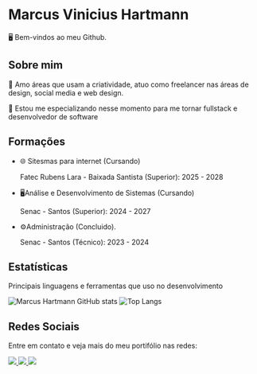 <h1>Marcus Vinicius Hartmann</h1>

🖥️ Bem-vindos ao meu Github.

<h2>Sobre mim</h2>

<p>🎨 Amo áreas que usam a criatividade, atuo como freelancer nas áreas de design, social media e web design.</p>
<p>📖 Estou me especializando nesse momento para me tornar fullstack e desenvolvedor de software</p>

<h2>Formações</h2>

<UL>
  <LI>🌐 Sitesmas para internet (Cursando)</LI>
  <p>Fatec Rubens Lara - Baixada Santista (Superior): 2025 - 2028</p>
  <LI>🖥️Análise e Desenvolvimento de Sistemas (Cursando)</LI>
  <p>Senac - Santos (Superior): 2024 - 2027</p>
  <LI>⚙️Administração (Concluido).</LI>
  <p>Senac - Santos (Técnico): 2023 - 2024</p>
</UL>

<h2>Estatísticas</h2>

<p>Principais linguagens e ferramentas que uso no desenvolvimento</p>

![Marcus Hartmann GitHub stats](https://github-readme-stats.vercel.app/api?username=MarcusVHartmann&show_icons=true&border_color=D40068&&bg_color=DEG,42003C,9C0063&title_color=D6D1E1&text_color=D6D1E1&icon_color=D40068)
![Top Langs](https://github-readme-stats.vercel.app/api/top-langs/?username=MarcusVHartmann&hide_progress=true&border_color=D40068&bg_color=DEG,9C0063,42003C&title_color=D6D1E1&text_color=D6D1E1&icon_color=D40068)

<h2>Redes Sociais</h2>

<P>Entre em contato e veja mais do meu portifólio nas redes:</P>

<a href="https://linkedin.com/in/marcvhart" target="_blank">
  <img src="https://img.shields.io/badge/-LinkedIn-0077B5?style=for-the-badge&logo=linkedin&logoColor=white">
</a>

<a href="https://www.behance.net/haykirenestdio" target="_blank">
  <img src="https://img.shields.io/badge/-Behance-1769FF?style=for-the-badge&logo=behance&logoColor=white">
</a>

<a href="https://instagram.com/estudiohaykiren" target="_blank">
  <img src="https://img.shields.io/badge/-Instagram-E4405F?style=for-the-badge&logo=instagram&logoColor=white">
</a>
